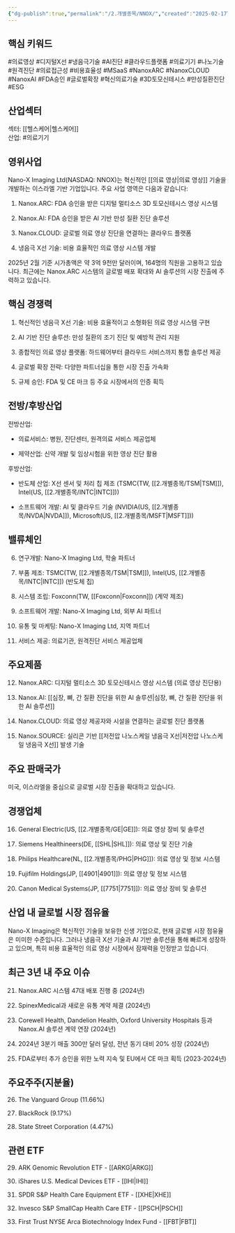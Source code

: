 ```yaml
---
{"dg-publish":true,"permalink":"/2.개별종목/NNOX/","created":"2025-02-17T13:57:23.810+09:00","updated":"2025-06-03T20:06:00.379+09:00"}
---
```


## 핵심 키워드

#의료영상 #디지털X선 #냉음극기술 #AI진단 #클라우드플랫폼 #의료기기 #나노기술 #원격진단 #의료접근성 #비용효율성 #MSaaS #NanoxARC #NanoxCLOUD #NanoxAI #FDA승인 #글로벌확장 #혁신의료기술 #3D토모신테시스 #만성질환진단 #ESG

## 산업섹터

섹터: [[헬스케어\|헬스케어]]  
산업: #의료기기

## 영위사업

Nano-X Imaging Ltd(NASDAQ: NNOX)는 혁신적인 [[의료 영상\|의료 영상]] 기술을 개발하는 이스라엘 기반 기업입니다. 주요 사업 영역은 다음과 같습니다:

1. Nanox.ARC: FDA 승인을 받은 디지털 멀티소스 3D 토모신테시스 영상 시스템
    
2. Nanox.AI: FDA 승인을 받은 AI 기반 만성 질환 진단 솔루션
    
3. Nanox.CLOUD: 글로벌 의료 영상 진단을 연결하는 클라우드 플랫폼
    
4. 냉음극 X선 기술: 비용 효율적인 의료 영상 시스템 개발
    

2025년 2월 기준 시가총액은 약 3억 9천만 달러이며, 164명의 직원을 고용하고 있습니다. 최근에는 Nanox.ARC 시스템의 글로벌 배포 확대와 AI 솔루션의 시장 진출에 주력하고 있습니다.

## 핵심 경쟁력

1. 혁신적인 냉음극 X선 기술: 비용 효율적이고 소형화된 의료 영상 시스템 구현
    
2. AI 기반 진단 솔루션: 만성 질환의 조기 진단 및 예방적 관리 지원
    
3. 종합적인 의료 영상 플랫폼: 하드웨어부터 클라우드 서비스까지 통합 솔루션 제공
    
4. 글로벌 확장 전략: 다양한 파트너십을 통한 시장 진출 가속화
    
5. 규제 승인: FDA 및 CE 마크 등 주요 시장에서의 인증 획득
    

## 전방/후방산업

전방산업:

- 의료서비스: 병원, 진단센터, 원격의료 서비스 제공업체
    
- 제약산업: 신약 개발 및 임상시험을 위한 영상 진단 활용
    

후방산업:

- 반도체 산업: X선 센서 및 처리 칩 제조 (TSMC(TW, [[2.개별종목/TSM\|TSM]]), Intel(US, [[2.개별종목/INTC\|INTC]]))
    
- 소프트웨어 개발: AI 및 클라우드 기술 (NVIDIA(US, [[2.개별종목/NVDA\|NVDA]]), Microsoft(US, [[2.개별종목/MSFT\|MSFT]]))
    

## 밸류체인

6. 연구개발: Nano-X Imaging Ltd, 학술 파트너
    
7. 부품 제조: TSMC(TW, [[2.개별종목/TSM\|TSM]]), Intel(US, [[2.개별종목/INTC\|INTC]]) (반도체 칩)
    
8. 시스템 조립: Foxconn(TW, [[Foxconn\|Foxconn]]) (계약 제조)
    
9. 소프트웨어 개발: Nano-X Imaging Ltd, 외부 AI 파트너
    
10. 유통 및 마케팅: Nano-X Imaging Ltd, 지역 파트너
    
11. 서비스 제공: 의료기관, 원격진단 서비스 제공업체
    

## 주요제품

12. Nanox.ARC: 디지털 멀티소스 3D 토모신테시스 영상 시스템 (의료 영상 진단용)
    
13. Nanox.AI: [[심장, 뼈, 간 질환 진단을 위한 AI 솔루션\|심장, 뼈, 간 질환 진단을 위한 AI 솔루션]]
    
14. Nanox.CLOUD: 의료 영상 제공자와 시설을 연결하는 글로벌 진단 플랫폼
    
15. Nanox.SOURCE: 실리콘 기반 [[저전압 나노스케일 냉음극 X선\|저전압 나노스케일 냉음극 X선]] 발생 기술
    

## 주요 판매국가

미국, 이스라엘을 중심으로 글로벌 시장 진출을 확대하고 있습니다.

## 경쟁업체

16. General Electric(US, [[2.개별종목/GE\|GE]]): 의료 영상 장비 및 솔루션
    
17. Siemens Healthineers(DE, [[SHL\|SHL]]): 의료 영상 및 진단 기술
    
18. Philips Healthcare(NL, [[2.개별종목/PHG\|PHG]]): 의료 영상 및 정보 시스템
    
19. Fujifilm Holdings(JP, [[4901\|4901]]): 의료 영상 및 정보 시스템
    
20. Canon Medical Systems(JP, [[7751\|7751]]): 의료 영상 장비 및 솔루션
    

## 산업 내 글로벌 시장 점유율

Nano-X Imaging은 혁신적인 기술을 보유한 신생 기업으로, 현재 글로벌 시장 점유율은 미미한 수준입니다. 그러나 냉음극 X선 기술과 AI 기반 솔루션을 통해 빠르게 성장하고 있으며, 특히 비용 효율적인 의료 영상 시장에서 잠재력을 인정받고 있습니다.

## 최근 3년 내 주요 이슈

21. Nanox.ARC 시스템 47대 배포 진행 중 (2024년)
    
22. SpinexMedical과 새로운 유통 계약 체결 (2024년)
    
23. Corewell Health, Dandelion Health, Oxford University Hospitals 등과 Nanox.AI 솔루션 계약 연장 (2024년)
    
24. 2024년 3분기 매출 300만 달러 달성, 전년 동기 대비 20% 성장 (2024년)
    
25. FDA로부터 추가 승인을 위한 노력 지속 및 EU에서 CE 마크 획득 (2023-2024년)
    

## 주요주주(지분율)

26. The Vanguard Group (11.66%)
    
27. BlackRock (9.17%)
    
28. State Street Corporation (4.47%)
    

## 관련 ETF

29. ARK Genomic Revolution ETF - [[ARKG\|ARKG]]
    
30. iShares U.S. Medical Devices ETF - [[IHI\|IHI]]
    
31. SPDR S&P Health Care Equipment ETF - [[XHE\|XHE]]
    
32. Invesco S&P SmallCap Health Care ETF - [[PSCH\|PSCH]]
    
33. First Trust NYSE Arca Biotechnology Index Fund - [[FBT\|FBT]]